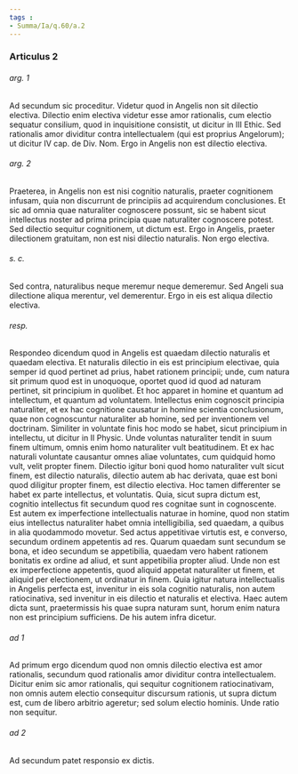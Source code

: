 ```yaml
---
tags : 
- Summa/Ia/q.60/a.2
---
```


### Articulus 2

###### arg. 1
Ad secundum sic proceditur. Videtur quod in Angelis non sit dilectio electiva. Dilectio enim electiva videtur esse amor rationalis, cum electio sequatur consilium, quod in inquisitione consistit, ut dicitur in III Ethic. Sed rationalis amor dividitur contra intellectualem (qui est proprius Angelorum); ut dicitur IV cap. de Div. Nom. Ergo in Angelis non est dilectio electiva.

###### arg. 2
Praeterea, in Angelis non est nisi cognitio naturalis, praeter cognitionem infusam, quia non discurrunt de principiis ad acquirendum conclusiones. Et sic ad omnia quae naturaliter cognoscere possunt, sic se habent sicut intellectus noster ad prima principia quae naturaliter cognoscere potest. Sed dilectio sequitur cognitionem, ut dictum est. Ergo in Angelis, praeter dilectionem gratuitam, non est nisi dilectio naturalis. Non ergo electiva.

###### s. c.
Sed contra, naturalibus neque meremur neque demeremur. Sed Angeli sua dilectione aliqua merentur, vel demerentur. Ergo in eis est aliqua dilectio electiva.

###### resp.
Respondeo dicendum quod in Angelis est quaedam dilectio naturalis et quaedam electiva. Et naturalis dilectio in eis est principium electivae, quia semper id quod pertinet ad prius, habet rationem principii; unde, cum natura sit primum quod est in unoquoque, oportet quod id quod ad naturam pertinet, sit principium in quolibet. Et hoc apparet in homine et quantum ad intellectum, et quantum ad voluntatem. Intellectus enim cognoscit principia naturaliter, et ex hac cognitione causatur in homine scientia conclusionum, quae non cognoscuntur naturaliter ab homine, sed per inventionem vel doctrinam. Similiter in voluntate finis hoc modo se habet, sicut principium in intellectu, ut dicitur in II Physic. Unde voluntas naturaliter tendit in suum finem ultimum, omnis enim homo naturaliter vult beatitudinem. Et ex hac naturali voluntate causantur omnes aliae voluntates, cum quidquid homo vult, velit propter finem. Dilectio igitur boni quod homo naturaliter vult sicut finem, est dilectio naturalis, dilectio autem ab hac derivata, quae est boni quod diligitur propter finem, est dilectio electiva. Hoc tamen differenter se habet ex parte intellectus, et voluntatis. Quia, sicut supra dictum est, cognitio intellectus fit secundum quod res cognitae sunt in cognoscente. Est autem ex imperfectione intellectualis naturae in homine, quod non statim eius intellectus naturaliter habet omnia intelligibilia, sed quaedam, a quibus in alia quodammodo movetur. Sed actus appetitivae virtutis est, e converso, secundum ordinem appetentis ad res. Quarum quaedam sunt secundum se bona, et ideo secundum se appetibilia, quaedam vero habent rationem bonitatis ex ordine ad aliud, et sunt appetibilia propter aliud. Unde non est ex imperfectione appetentis, quod aliquid appetat naturaliter ut finem, et aliquid per electionem, ut ordinatur in finem. Quia igitur natura intellectualis in Angelis perfecta est, invenitur in eis sola cognitio naturalis, non autem ratiocinativa, sed invenitur in eis dilectio et naturalis et electiva. Haec autem dicta sunt, praetermissis his quae supra naturam sunt, horum enim natura non est principium sufficiens. De his autem infra dicetur.

###### ad 1
Ad primum ergo dicendum quod non omnis dilectio electiva est amor rationalis, secundum quod rationalis amor dividitur contra intellectualem. Dicitur enim sic amor rationalis, qui sequitur cognitionem ratiocinativam, non omnis autem electio consequitur discursum rationis, ut supra dictum est, cum de libero arbitrio ageretur; sed solum electio hominis. Unde ratio non sequitur.

###### ad 2
Ad secundum patet responsio ex dictis.

